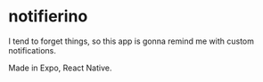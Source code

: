 # notifierino
 I tend to forget things, so this app is gonna remind me with custom notifications.

 Made in Expo, React Native.
